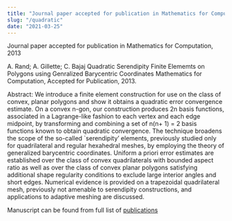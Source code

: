 ```yaml
---
title: "Journal paper accepted for publication in Mathematics for Computation, 2013"
slug: "/quadratic"
date: "2021-03-25"
---
```

Journal paper accepted for publication in Mathematics for Computation, 2013

A. Rand; A. Gillette; C. Bajaj
Quadratic Serendipity Finite Elememts on Polygons using Genralized Barycentric Coordinates
Mathematics for Computation, Accepted for Publication, 2013.

Abstract:
We introduce a finite element construction for use on the class of convex, planar polygons and show it obtains a quadratic error convergence estimate. On a convex n-gon, our construction produces 2n basis functions, associated in a Lagrange-like fashion to each vertex and each edge midpoint, by transforming and combining a set of n(n+ 1) = 2 basis functions known
to obtain quadratic convergence. The technique broadens the scope of the so-called `serendipity’ elements, previously studied only for quadrilateral and regular hexahedral meshes, by employing the theory of generalized barycentric coordinates. Uniform a priori
error estimates are established over the class of convex quadrilaterals with bounded aspect ratio as well as over the class of convex planar polygons satisfying additional shape regularity conditions to exclude large interior angles and short edges. Numerical evidence is provided on a trapezoidal quadrilateral mesh, previously not amenable to serendipity
constructions, and applications to adaptive meshing are discussed.

Manuscript can be found from full list of [publications](/publications)